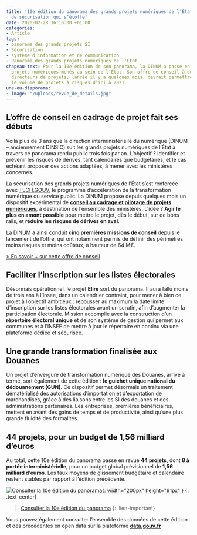 ```yaml
---
title: '10e édition du panorama des grands projets numériques de l’État  : un dispositif
  de sécurisation qui s’étoffe'
date: 2020-02-28 16:10:00 +01:00
categories:
- Article
tags:
- panorama des grands projets SI
- Sécurisation
- système d'information et de communication
- Panorama des grands projets numériques de l'État
chapeau-text: Pour la 10e édition de son panorama, la DINUM a passé en revue 44 grands
  projets numériques menés au sein de l’État. Son offre de conseil à destination des
  directeurs de projets, lancée il y a quelques mois, devrait permettre de réduire
  le volume de projets à risques d’ici à 2021.
une-ou-diaporama:
- image: "/uploads/revue_de_details.jpg"
---
```


## L’offre de conseil en cadrage de projet fait ses débuts

Voilà plus de 3 ans que la direction interministérielle du numérique (DINUM – anciennement DINSIC) suit les grands projets numériques de l’État à travers ce panorama rendu public trois fois par an. L’objectif ? Identifier et prévenir les risques de dérives, tant calendaires que budgétaires, et le cas échéant proposer des actions adaptées, à mener avec les ministères concernés.

La sécurisation des grands projets numériques de l’État s’est renforcée avec [TECH.GOUV](https://www.numerique.gouv.fr/actualites/tech-gouv-strategie-et-feuille-de-route-2019-2021/), le programme d’accélération de la transformation numérique du service public. La DINUM propose depuis quelques mois un dispositif expérimental de **[conseil au cadrage et pilotage de projets numériques](https://www.numerique.gouv.fr/produits-services/conseil-accompagnement-cadrage-et-pilotage-de-projets-numeriques/)**, à destination de l’ensemble des ministères. L’idée ? **Agir le plus en amont possible** pour mettre le projet, dès le début, sur de bons rails, et **réduire les risques de dérives en aval**.

La DINUM a ainsi conduit **cinq premières missions de conseil** depuis le lancement de l’offre, qui ont notamment permis de définir des périmètres moins risqués et moins coûteux, à hauteur de 64 M€.

[> En savoir \+ sur cette offre de conseil](https://www.numerique.gouv.fr/produits-services/conseil-accompagnement-cadrage-et-pilotage-de-projets-numeriques/)

## Faciliter l’inscription sur les listes électorales

Désormais opérationnel, le projet **Elire** sort du panorama. Il aura fallu moins de trois ans à l’Insee, dans un calendrier contraint, pour mener à bien ce projet à l’objectif ambitieux : repousser au maximum la date limite d’inscription sur les listes électorales avant un scrutin, afin d’augmenter la participation électorale. Mission accomplie avec la construction d’un **répertoire électoral unique** et de son système de gestion qui permet aux communes et à l’INSEE de mettre à jour le répertoire en continu via une plateforme dédiée et sécurisée.

## Une grande transformation finalisée aux Douanes

Un projet d’envergure de transformation numérique des Douanes, arrivé à terme, sort également de cette édition : **le guichet unique national du dédouanement (GUN)**. Ce dispositif permet désormais un traitement dématérialisé des autorisations d’importation et d’exportation de marchandises, grâce à des liaisons entre les SI des douanes et des administrations partenaires. Les entreprises, premières bénéficiaires, mettent en avant des gains de temps et de productivité, ainsi qu’une plus grande fluidité des formalités.

## 44 projets, pour un budget de 1,56 milliard d’euros

Au total, cette 10e édition du panorama passe en revue **44 projets**, dont **8 à portée interministérielle**, pour un budget global prévisionnel de **1,56 milliard d’euros**. Les taux moyens de glissement budgétaire et calendaire restent stables par rapport à l’édition précédente.


[![Consulter la 10e édition du panorama](/uploads/capture-panorama-fevrier2020-2.png){: width="200px" height="91px" }](https://www.numerique.gouv.fr/publications/panorama-grands-projets-si/)
{: .text-center}

> [Consulter la 10e édition du panorama](https://www.numerique.gouv.fr/publications/panorama-grands-projets-si/)
{: .lien-important}

Vous pouvez également consulter l’ensemble des données de cette édition et des précédentes en open data sur la plateforme **[data.gouv.fr](https://www.data.gouv.fr/fr/datasets/panorama-des-grands-projets-numeriques-de-letat/)**